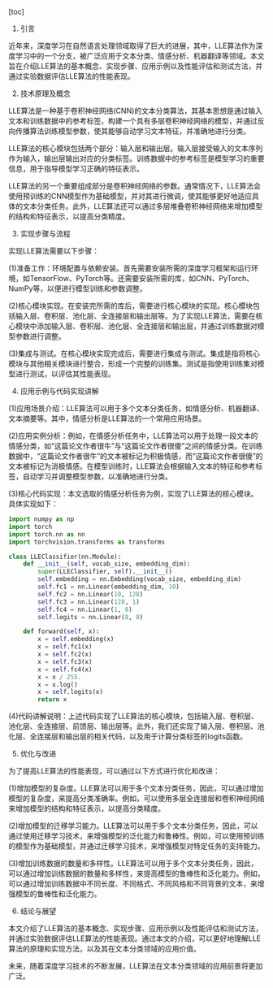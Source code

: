 
[toc]                    
                
                
1. 引言

近年来，深度学习在自然语言处理领域取得了巨大的进展，其中，LLE算法作为深度学习中的一个分支，被广泛应用于文本分类、情感分析、机器翻译等领域。本文旨在介绍LLE算法的基本概念、实现步骤、应用示例以及性能评估和测试方法，并通过实验数据评估LLE算法的性能表现。

2. 技术原理及概念

LLE算法是一种基于卷积神经网络(CNN)的文本分类算法，其基本思想是通过输入文本和训练数据中的参考标签，构建一个具有多层卷积神经网络的模型，并通过反向传播算法训练模型参数，使其能够自动学习文本特征，并准确地进行分类。

LLE算法的核心模块包括两个部分：输入层和输出层。输入层接受输入的文本序列作为输入，输出层输出对应的分类标签。训练数据中的参考标签是模型学习的重要信息，用于指导模型学习正确的特征表示。

LLE算法的另一个重要组成部分是卷积神经网络的参数。通常情况下，LLE算法会使用预训练的CNN模型作为基础模型，并对其进行微调，使其能够更好地适应具体的文本分类任务。此外，LLE算法还可以通过多层堆叠卷积神经网络来增加模型的结构和特征表示，以提高分类精度。

3. 实现步骤与流程

实现LLE算法需要以下步骤：

(1)准备工作：环境配置与依赖安装。首先需要安装所需的深度学习框架和运行环境，如TensorFlow、PyTorch等。还需要安装所需的库，如CNN、PyTorch、NumPy等，以便进行模型训练和参数调整。

(2)核心模块实现。在安装完所需的库后，需要进行核心模块的实现。核心模块包括输入层、卷积层、池化层、全连接层和输出层等。为了实现LLE算法，需要在核心模块中添加输入层、卷积层、池化层、全连接层和输出层，并通过训练数据对模型参数进行调整。

(3)集成与测试。在核心模块实现完成后，需要进行集成与测试。集成是指将核心模块与其他相关模块进行整合，形成一个完整的训练集。测试是指使用训练集对模型进行测试，以评估其性能表现。

4. 应用示例与代码实现讲解

(1)应用场景介绍：LLE算法可以用于多个文本分类任务，如情感分析、机器翻译、文本摘要等。其中，情感分析是LLE算法的一个常用应用场景。

(2)应用实例分析：例如，在情感分析任务中，LLE算法可以用于处理一段文本的情感分类，如“这篇论文作者很牛”与“这篇论文作者很傻”之间的情感分类。在训练数据中，“这篇论文作者很牛”的文本被标记为积极情感，而“这篇论文作者很傻”的文本被标记为消极情感。在模型训练时，LLE算法会根据输入文本的特征和参考标签，自动学习并调整模型参数，以准确地进行分类。

(3)核心代码实现：本文选取的情感分析任务为例，实现了LLE算法的核心模块。具体实现如下：

```python
import numpy as np
import torch
import torch.nn as nn
import torchvision.transforms as transforms

class LLEClassifier(nn.Module):
    def __init__(self, vocab_size, embedding_dim):
        super(LLEClassifier, self).__init__()
        self.embedding = nn.Embedding(vocab_size, embedding_dim)
        self.fc1 = nn.Linear(embedding_dim, 10)
        self.fc2 = nn.Linear(10, 128)
        self.fc3 = nn.Linear(128, 1)
        self.fc4 = nn.Linear(1, 8)
        self.logits = nn.Linear(8, 8)

    def forward(self, x):
        x = self.embedding(x)
        x = self.fc1(x)
        x = self.fc2(x)
        x = self.fc3(x)
        x = self.fc4(x)
        x = x / 255.
        x = x.log()
        x = self.logits(x)
        return x
```

(4)代码讲解说明：上述代码实现了LLE算法的核心模块，包括输入层、卷积层、池化层、全连接层、前馈层、输出层等。此外，我们还实现了输入层、卷积层、池化层、全连接层和输出层的相关代码，以及用于计算分类标签的logits函数。

5. 优化与改进

为了提高LLE算法的性能表现，可以通过以下方式进行优化和改进：

(1)增加模型的复杂度。LLE算法可以用于多个文本分类任务，因此，可以通过增加模型的复杂度，来提高分类准确率。例如，可以使用多层全连接层和卷积神经网络来增加模型的结构和特征表示，以提高分类精度。

(2)增加模型的迁移学习能力。LLE算法可以用于多个文本分类任务，因此，可以通过使用迁移学习技术，来增强模型的泛化能力和鲁棒性。例如，可以使用预训练的模型作为基础模型，并通过迁移学习技术，来增强模型对特定任务的支持能力。

(3)增加训练数据的数量和多样性。LLE算法可以用于多个文本分类任务，因此，可以通过增加训练数据的数量和多样性，来提高模型的鲁棒性和泛化能力。例如，可以通过增加训练数据中不同长度、不同格式、不同风格和不同背景的文本，来增强模型的鲁棒性和泛化能力。

6. 结论与展望

本文介绍了LLE算法的基本概念、实现步骤、应用示例以及性能评估和测试方法，并通过实验数据评估LLE算法的性能表现。通过本文的介绍，可以更好地理解LLE算法的原理和实现方法，以及其在文本分类领域的应用价值。

未来，随着深度学习技术的不断发展，LLE算法在文本分类领域的应用前景将更加广泛。

